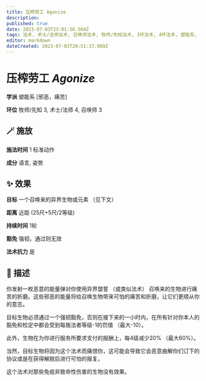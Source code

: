 ```yaml
---
title: 压榨劳工 Agonize
description: 
published: true
date: 2023-07-03T23:01:56.564Z
tags: 法术, 术士/法师法术, 召唤师法术, 牧师/先知法术, 3环法术, 4环法术, 塑能系, 邪恶，痛苦
editor: markdown
dateCreated: 2023-07-03T20:51:37.989Z
---
```


# **压榨劳工** *Agonize*

**学派** 塑能系 \[邪恶，痛苦\] 

**环位** 牧师/先知 3, 术士/法师 4, 召唤师 3

## 🪄 施放

**施法时间** 1 标准动作

**成分** 语言, 姿势

## ✨ 效果 

**目标** 一个召唤来的异界生物或元素 （见下文） 

**距离** 近距 (25尺+5尺/2等级)  

**持续时间** 1轮 

**豁免** 强韧，通过则无效

**法术抗力** 是

## 📖 描述

你发射一枚恶意的能量弹对你使用异界盟誓 （或类似法术） 召唤来的生物进行痛苦的折磨。这些邪恶的能量将给召唤生物带来可怕的痛苦和折磨，让它们更顺从你的意志。

目标生物必须通过一个强韧豁免，否则在接下来的一小时内，在所有针对你本人的豁免和检定中都会受到每施法者等级-1的罚值 （最大-10）。

此外，生物在为你进行服务所要求支付的报酬上，每4级减少20% （最大60%）。

当然，目标生物将因为这个法术而痛恨你，这可能会导致它会恶意曲解你们订下的协议或是在获得解脱后进行可怕的报复。

这个法术对那些免疫非致命性伤害的生物没有效果。
    